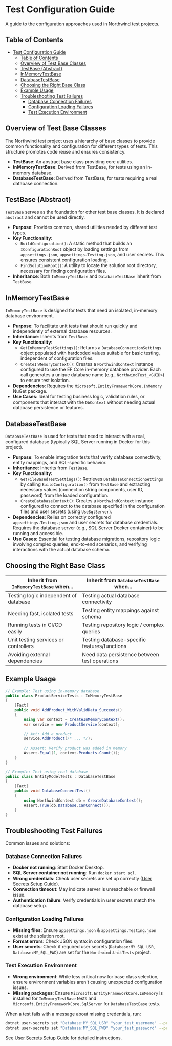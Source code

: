# Test Configuration Guide

A guide to the configuration approaches used in Northwind test projects.

## Table of Contents

- [Test Configuration Guide](#test-configuration-guide)
  - [Table of Contents](#table-of-contents)
  - [Overview of Test Base Classes](#overview-of-test-base-classes)
  - [TestBase (Abstract)](#testbase-abstract)
  - [InMemoryTestBase](#inmemorytestbase)
  - [DatabaseTestBase](#databasetestbase)
  - [Choosing the Right Base Class](#choosing-the-right-base-class)
  - [Example Usage](#example-usage)
  - [Troubleshooting Test Failures](#troubleshooting-test-failures)
    - [Database Connection Failures](#database-connection-failures)
    - [Configuration Loading Failures](#configuration-loading-failures)
    - [Test Execution Environment](#test-execution-environment)

## Overview of Test Base Classes

The Northwind test project uses a hierarchy of base classes to provide common functionality and configuration for different types of tests. This structure promotes code reuse and ensures consistency.

- **TestBase**: An abstract base class providing core utilities.
- **InMemoryTestBase**: Derived from TestBase, for tests using an in-memory database.
- **DatabaseTestBase**: Derived from TestBase, for tests requiring a real database connection.

## TestBase (Abstract)

`TestBase` serves as the foundation for other test base classes. It is declared `abstract` and cannot be used directly.

- **Purpose**: Provides common, shared utilities needed by different test types.
- **Key Functionality**:
  - `BuildConfiguration()`: A static method that builds an `IConfigurationRoot` object by loading settings from `appsettings.json`, `appsettings.Testing.json`, and user secrets. This ensures consistent configuration loading.
  - `FindSolutionRoot()`: A utility to locate the solution root directory, necessary for finding configuration files.
- **Inheritance**: Both `InMemoryTestBase` and `DatabaseTestBase` inherit from `TestBase`.

## InMemoryTestBase

`InMemoryTestBase` is designed for tests that need an isolated, in-memory database environment.

- **Purpose**: To facilitate unit tests that should run quickly and independently of external database resources.
- **Inheritance**: Inherits from `TestBase`.
- **Key Functionality**:
  - `GetInMemoryTestSettings()`: Returns a `DatabaseConnectionSettings` object populated with hardcoded values suitable for basic testing, independent of configuration files.
  - `CreateInMemoryContext()`: Creates a `NorthwindContext` instance configured to use the EF Core in-memory database provider. Each call generates a unique database name (e.g., `NorthwindTest_<GUID>`) to ensure test isolation.
- **Dependencies**: Requires the `Microsoft.EntityFrameworkCore.InMemory` NuGet package.
- **Use Cases**: Ideal for testing business logic, validation rules, or components that interact with the `DbContext` without needing actual database persistence or features.

## DatabaseTestBase

`DatabaseTestBase` is used for tests that need to interact with a real, configured database (typically SQL Server running in Docker for this project).

- **Purpose**: To enable integration tests that verify database connectivity, entity mappings, and SQL-specific behavior.
- **Inheritance**: Inherits from `TestBase`.
- **Key Functionality**:
  - `GetFileBasedTestSettings()`: Retrieves `DatabaseConnectionSettings` by calling `BuildConfiguration()` from `TestBase` and extracting necessary values (connection string components, user ID, password) from the loaded configuration.
  - `CreateDatabaseContext()`: Creates a `NorthwindContext` instance configured to connect to the database specified in the configuration files and user secrets (using `UseSqlServer`).
- **Dependencies**: Relies on correctly configured `appsettings.Testing.json` and user secrets for database credentials. Requires the database server (e.g., SQL Server Docker container) to be running and accessible.
- **Use Cases**: Essential for testing database migrations, repository logic involving complex queries, end-to-end scenarios, and verifying interactions with the actual database schema.

## Choosing the Right Base Class

| Inherit from `InMemoryTestBase` when... | Inherit from `DatabaseTestBase` when...       |
| --------------------------------------- | --------------------------------------------- |
| Testing logic independent of database   | Testing actual database connectivity          |
| Needing fast, isolated tests            | Testing entity mappings against schema        |
| Running tests in CI/CD easily           | Testing repository logic / complex queries    |
| Unit testing services or controllers    | Testing database-specific features/functions  |
| Avoiding external dependencies          | Need data persistence between test operations |

## Example Usage

```csharp
// Example: Test using in-memory database
public class ProductServiceTests : InMemoryTestBase
{
    [Fact]
    public void AddProduct_WithValidData_Succeeds()
    {
        using var context = CreateInMemoryContext();
        var service = new ProductService(context);
        
        // Act: Add a product
        service.AddProduct(/* ... */);
        
        // Assert: Verify product was added in memory
        Assert.Equal(1, context.Products.Count());
    }
}

// Example: Test using real database
public class EntityModelTests : DatabaseTestBase
{
    [Fact]
    public void DatabaseConnectTest()
    {
        using NorthwindContext db = CreateDatabaseContext();
        Assert.True(db.Database.CanConnect());
    }
}
```

## Troubleshooting Test Failures

Common issues and solutions:

### Database Connection Failures

- **Docker not running**: Start Docker Desktop.
- **SQL Server container not running**: Run `docker start sql`.
- **Wrong credentials**: Check user secrets are set up correctly ([User Secrets Setup Guide](user-secrets-setup.md)).
- **Connection timeout**: May indicate server is unreachable or firewall issue.
- **Authentication failure**: Verify credentials in user secrets match the database setup.

### Configuration Loading Failures

- **Missing files**: Ensure `appsettings.json` & `appsettings.Testing.json` exist at the solution root.
- **Format errors**: Check JSON syntax in configuration files.
- **User secrets**: Check if required user secrets (`Database:MY_SQL_USR`, `Database:MY_SQL_PWD`) are set for the `Northwind.UnitTests` project.

### Test Execution Environment

- **Wrong environment**: While less critical now for base class selection, ensure environment variables aren't causing unexpected configuration issues.
- **Missing packages**: Ensure `Microsoft.EntityFrameworkCore.InMemory` is installed for `InMemoryTestBase` tests and `Microsoft.EntityFrameworkCore.SqlServer` for `DatabaseTestBase` tests.

When a test fails with a message about missing credentials, run:

```bash
dotnet user-secrets set "Database:MY_SQL_USR" "your_test_username" --project Northwind.UnitTests
dotnet user-secrets set "Database:MY_SQL_PWD" "your_test_password" --project Northwind.UnitTests
```

See [User Secrets Setup Guide](user-secrets-setup.md) for detailed instructions.